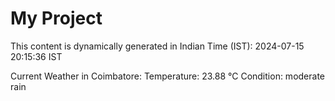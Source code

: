 # My Project

This content is dynamically generated in Indian Time (IST): 2024-07-15 20:15:36 IST


Current Weather in Coimbatore:
Temperature: 23.88 °C
Condition: moderate rain

